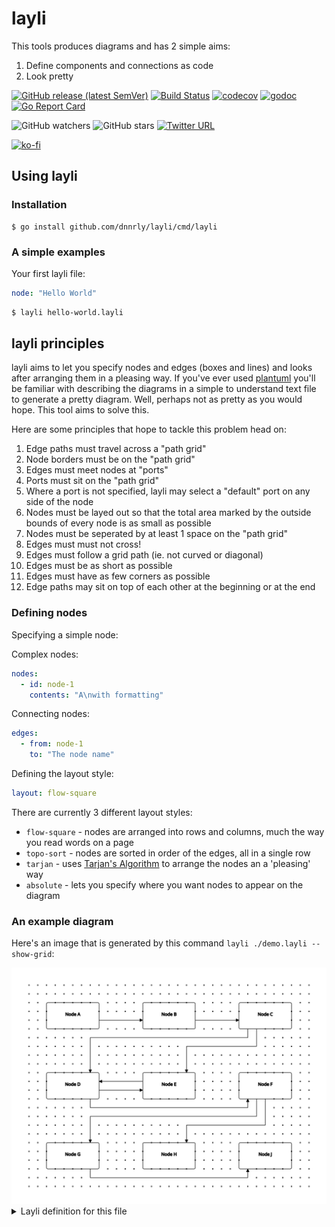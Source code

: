 # layli

This tools produces diagrams and has 2 simple aims:

1. Define components and connections as code
2. Look pretty

[![GitHub release (latest SemVer)](https://img.shields.io/github/v/release/dnnrly/layli)](https://github.com/dnnrly/layli/releases/latest)
[![Build Status](https://github.com/dnnrly/layli/actions/workflows/pr.yml/badge.svg)](https://github.com/dnnrly/layli/actions/workflows/pr.yml)
[![codecov](https://codecov.io/gh/dnnrly/layli/branch/master/graph/badge.svg?token=OY6UgcQeWf)](https://codecov.io/gh/dnnrly/layli)
[![godoc](https://godoc.org/github.com/dnnrly/layli?status.svg)](http://godoc.org/github.com/dnnrly/layli)
[![Go Report Card](https://goreportcard.com/badge/github.com/dnnrly/layli)](https://goreportcard.com/report/github.com/dnnrly/layli)

![GitHub watchers](https://img.shields.io/github/watchers/dnnrly/layli?style=social)
![GitHub stars](https://img.shields.io/github/stars/dnnrly/layli?style=social)
[![Twitter URL](https://img.shields.io/twitter/url?style=social&url=https%3A%2F%2Fgithub.com%2Fdnnrly%2Flayli)](https://twitter.com/intent/tweet?url=https://github.com/dnnrly/layli)

[![ko-fi](https://www.ko-fi.com/img/githubbutton_sm.svg)](https://ko-fi.com/W7W414S4U)

## Using layli

### Installation

```
$ go install github.com/dnnrly/layli/cmd/layli
```

### A simple examples

Your first layli file:
```yml
node: "Hello World"
```

```bash
$ layli hello-world.layli
```

## layli principles

layli aims to let you specify nodes and edges (boxes and lines) and looks after arranging them in a pleasing way. If you've ever used [plantuml](https://plantuml.com) you'll be familiar with describing the diagrams in a simple to understand text file to generate a pretty diagram. Well, perhaps not as pretty as you would hope. This tool aims to solve this.

Here are some principles that hope to tackle this problem head on:

1. Edge paths must travel across a "path grid"
2. Node borders must be on the "path grid"
3. Edges must meet nodes at "ports"
4. Ports must sit on the "path grid"
5. Where a port is not specified, layli may select a "default" port on any side of the node
6. Nodes must be layed out so that the total area marked by the outside bounds of every node is as small as possible
7. Nodes must be seperated by at least 1 space on the "path grid"
8.  Edges must must not cross!
9.  Edges must follow a grid path (ie. not curved or diagonal)
10. Edges must be as short as possible
11. Edges must have as few corners as possible
12. Edge paths may sit on top of each other at the beginning or at the end

### Defining nodes

Specifying a simple node:

Complex nodes:
```yml
nodes:
  - id: node-1
    contents: "A\nwith formatting"
```

Connecting nodes:

```yml
edges:
  - from: node-1
    to: "The node name"
```

Defining the layout style:
```yaml
layout: flow-square
```

There are currently 3 different layout styles:

* `flow-square` - nodes are arranged into rows and columns, much the way you read words on a page
* `topo-sort` - nodes are sorted in order of the edges, all in a single row
* `tarjan` - uses [Tarjan's Algorithm](https://en.wikipedia.org/wiki/Tarjan%27s_strongly_connected_components_algorithm) to arrange the nodes an a 'pleasing' way
* `absolute` - lets you specify where you want nodes to appear on the diagram

### An example diagram

Here's an image that is generated by this command `layli ./demo.layli --show-grid`:

<img src="/demo.svg" alt="Demonstration image" />

<details>
<summary>Layli definition for this file</summary>

```yaml
layout: flow-square
nodes:
    - id: a
      contents: Node A
    - id: b
      contents: Node B
    - id: c
      contents: Node C
    - id: d
      contents: Node D
    - id: e
      contents: Node E
    - id: f
      contents: Node F
    - id: g
      contents: Node G
    - id: h
      contents: Node H
    - id: i
      contents: Node J

edges:
    - from: a
      to: b
    - from: b
      to: c
    - from: c
      to: d
    - from: d
      to: e
    - from: c
      to: e
    - from: e
      to: d
    - from: d
      to: f
    - from: f
      to: g
    - from: f
      to: h
    - from: g
      to: i

width: 7
height: 4
border: 2
margin: 2

# You can also add comments to your file, like so.

```
</defails>

You can see further examples [here](/examples)

## Developing layli

These instructions will get you a copy of the project up and running on your local machine for development and testing purposes. See deployment for notes on how to deploy the project on a live system.


### Running Unit Tests

```bash
$ make test
```

### Running Acceptance tests

```bash
$ make acceptance-test
```

## Important `make` targets

* `deps` - downloads all of the deps you need to build, test, and release
* `install` - installs your application
* `build` - builds your application
* `test` - runs unit tests
* `ci-test` - run tests for CI validation
* `acceptance-test` - run the acceptance tests
* `coverage-report` - merge coverage statistics from all sources
* `mocks` - generate mocks for interface
* `lint` -  run linting
* `clean` - clean project dependencies
* `clean-deps` - remove all of the build dependencies too


## Contributing

Please read [CONTRIBUTING.md](CONTRIBUTING.md) for details on our code of conduct, and the process for submitting pull requests to us.

## Versioning

We use [SemVer](http://semver.org/) for versioning. For the versions available, see the [tags on this repository](https://github.com/dnnrly/layli/tags). 

## Authors

* **Pascal Dennerly** - *Initial work* - [dnnrly](https://github.com/dnnrly)

See also the list of [contributors](https://github.com/dnnrly/layli/contributors) who participated in this project.

## License

This project is licensed under the Apache 2.0 License - see the [LICENSE](LICENSE) file for details

## Acknowledgments

* There is a blog that I read a couple of years ago that described solving a similar problem. For the life of me, I can't remember find it anywhere to give the appropriate credit. But believe me when I say that a lot of the ideas are based on this blog and a lot of credit belongs to the author.
